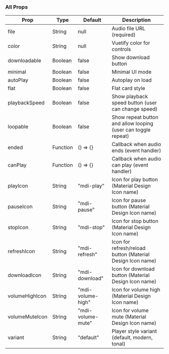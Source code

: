 ### All Props

| Prop           | Type     | Default           | Description                                                   |
| -------------- | -------- | ----------------- | ------------------------------------------------------------- |
| file           | String   | null              | Audio file URL (required)                                     |
| color          | String   | null              | Vuetify color for controls                                    |
| downloadable   | Boolean  | false             | Show download button                                          |
| minimal        | Boolean  | false             | Minimal UI mode                                               |
| autoPlay       | Boolean  | false             | Autoplay on load                                              |
| flat           | Boolean  | false             | Flat card style                                               |
| playbackSpeed  | Boolean  | false             | Show playback speed button (user can change speed)            |
| loopable       | Boolean  | false             | Show repeat button and allow looping (user can toggle repeat) |
| ended          | Function | () => {}          | Callback when audio ends (event handler)                      |
| canPlay        | Function | () => {}          | Callback when audio can play (event handler)                  |
| playIcon       | String   | "mdi-play"        | Icon for play button (Material Design Icon name)              |
| pauseIcon      | String   | "mdi-pause"       | Icon for pause button (Material Design Icon name)             |
| stopIcon       | String   | "mdi-stop"        | Icon for stop button (Material Design Icon name)              |
| refreshIcon    | String   | "mdi-refresh"     | Icon for refresh/reload button (Material Design Icon name)    |
| downloadIcon   | String   | "mdi-download"    | Icon for download button (Material Design Icon name)          |
| volumeHighIcon | String   | "mdi-volume-high" | Icon for volume high (Material Design Icon name)              |
| volumeMuteIcon | String   | "mdi-volume-mute" | Icon for volume mute (Material Design Icon name)              |
| variant        | String   | "default"         | Player style variant (default, modern, tonal)                 |
